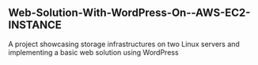 ## Web-Solution-With-WordPress-On--AWS-EC2-INSTANCE
A project showcasing storage infrastructures on two Linux servers and implementing a basic web solution using WordPress
